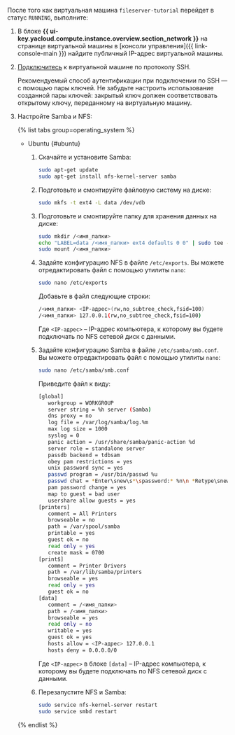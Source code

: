 После того как виртуальная машина `fileserver-tutorial` перейдет в статус `RUNNING`, выполните:

1. В блоке **{{ ui-key.yacloud.compute.instance.overview.section_network }}** на странице виртуальной машины в [консоли управления]({{ link-console-main }}) найдите публичный IP-адрес виртуальной машины.

1. [Подключитесь](../../../compute/operations/vm-connect/ssh.md) к виртуальной машине по протоколу SSH.

   Рекомендуемый способ аутентификации при подключении по SSH — с помощью пары ключей. Не забудьте настроить использование созданной пары ключей: закрытый ключ должен соответствовать открытому ключу, переданному на виртуальную машину.

1. Настройте Samba и NFS:

   {% list tabs group=operating_system %}

   - Ubuntu {#ubuntu}

     1. Скачайте и установите Samba:

        ```bash
        sudo apt-get update
        sudo apt-get install nfs-kernel-server samba
        ```

     1. Подготовьте и смонтируйте файловую систему на диске:

        ```bash
        sudo mkfs -t ext4 -L data /dev/vdb
        ```

     1. Подготовьте и смонтируйте папку для хранения данных на диске:

        ```bash
        sudo mkdir /<имя_папки>
        echo "LABEL=data /<имя_папки> ext4 defaults 0 0" | sudo tee -a /etc/fstab
        sudo mount /<имя_папки>
        ```

     1. Задайте конфигурацию NFS в файле `/etc/exports`. Вы можете отредактировать файл с помощью утилиты `nano`:

        ```bash
        sudo nano /etc/exports
        ```

        Добавьте в файл следующие строки:

        ```bash
        /<имя_папки> <IP-адрес>(rw,no_subtree_check,fsid=100)
        /<имя_папки> 127.0.0.1(rw,no_subtree_check,fsid=100)
        ```

        Где `<IP-адрес>` – IP-адрес компьютера, к которому вы будете подключать по NFS сетевой диск с данными.

     1. Задайте конфигурацию Samba в файле `/etc/samba/smb.conf`. Вы можете отредактировать файл с помощью утилиты `nano`:

        ```bash
        sudo nano /etc/samba/smb.conf
        ```

        Приведите файл к виду:

        ```bash
        [global]
           workgroup = WORKGROUP
           server string = %h server (Samba)
           dns proxy = no
           log file = /var/log/samba/log.%m
           max log size = 1000
           syslog = 0
           panic action = /usr/share/samba/panic-action %d
           server role = standalone server
           passdb backend = tdbsam
           obey pam restrictions = yes
           unix password sync = yes
           passwd program = /usr/bin/passwd %u
           passwd chat = *Enter\snew\s*\spassword:* %n\n *Retype\snew\s*\spassword:* %n\n *password\supdated\ssuccessfully* .
           pam password change = yes
           map to guest = bad user
           usershare allow guests = yes
        [printers]
           comment = All Printers
           browseable = no
           path = /var/spool/samba
           printable = yes
           guest ok = no
           read only = yes
           create mask = 0700
        [print$]
           comment = Printer Drivers
           path = /var/lib/samba/printers
           browseable = yes
           read only = yes
           guest ok = no
        [data]
           comment = /<имя_папки>
           path = /<имя_папки>
           browseable = yes
           read only = no
           writable = yes
           guest ok = yes
           hosts allow = <IP-адрес> 127.0.0.1
           hosts deny = 0.0.0.0/0
        ```

        Где `<IP-адрес>` в блоке `[data]` – IP-адрес компьютера, к которому вы будете подключать по NFS сетевой диск с данными.

     1. Перезапустите NFS и Samba:

        ```bash
        sudo service nfs-kernel-server restart
        sudo service smbd restart
        ```

   {% endlist %}
